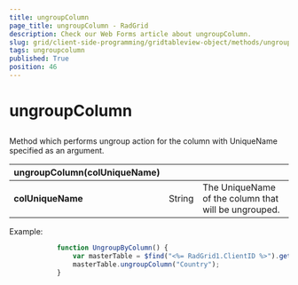 ```yaml
---
title: ungroupColumn
page_title: ungroupColumn - RadGrid
description: Check our Web Forms article about ungroupColumn.
slug: grid/client-side-programming/gridtableview-object/methods/ungroupcolumn
tags: ungroupcolumn
published: True
position: 46
---
```


# ungroupColumn



## 

Method which performs ungroup action for the column with UniqueName specified as an argument.


|  **ungroupColumn(colUniqueName)**  |  |  |
| ------ | ------ | ------ |
| **colUniqueName** |String|The UniqueName of the column that will be ungrouped.|

Example:

````JavaScript
	        function UngroupByColumn() {
	            var masterTable = $find("<%= RadGrid1.ClientID %>").get_masterTableView();
	            masterTable.ungroupColumn("Country");
	        } 
````


